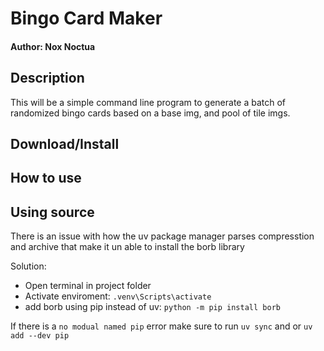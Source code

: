 # Bingo Card Maker

#### Author: Nox Noctua

## Description

This will be a simple command line program to generate a batch of randomized bingo cards based on a base img, and pool of tile imgs.

## Download/Install

## How to use


## Using source

There is an issue with how the uv package manager parses compresstion and archive that make it un able to install the borb library

Solution:

- Open terminal in project folder
- Activate enviroment: `.venv\Scripts\activate`
- add borb using pip instead of uv: `python -m pip install borb`

If there is a `no modual named pip` error make sure to run `uv sync` and or `uv add --dev pip` 